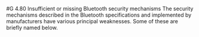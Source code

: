 #G 4.80 Insufficient or missing Bluetooth security mechanisms
The security mechanisms described in the Bluetooth specifications and implemented by manufacturers have various principal weaknesses. Some of these are briefly named below.



